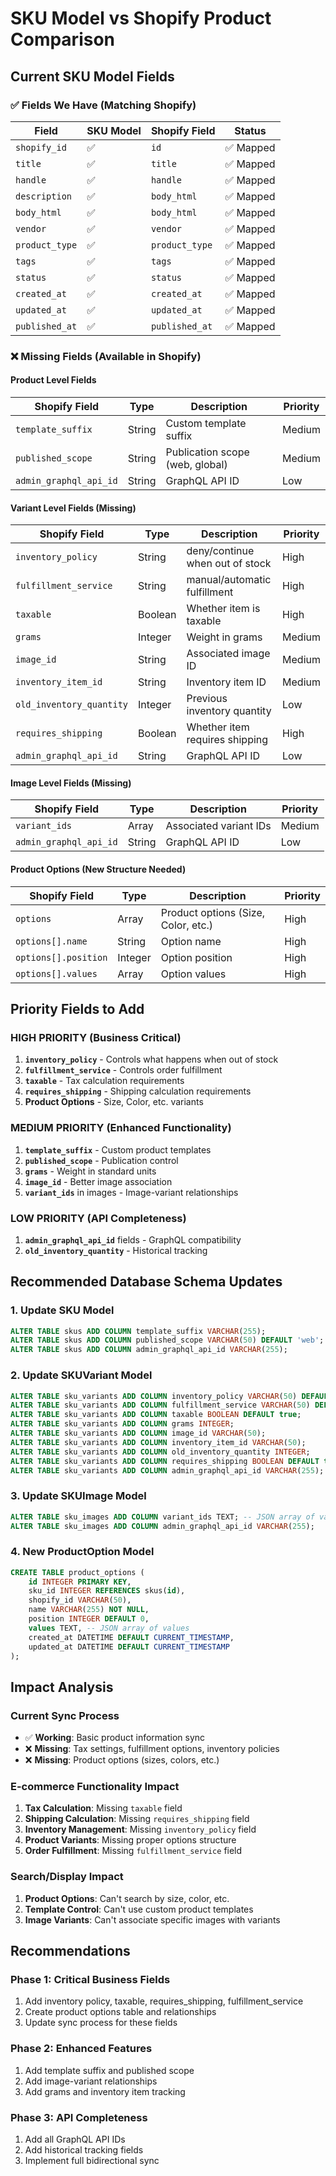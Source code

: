 # SKU Model vs Shopify Product Comparison

## Current SKU Model Fields

### ✅ **Fields We Have (Matching Shopify)**
| Field | SKU Model | Shopify Field | Status |
|-------|-----------|---------------|---------|
| `shopify_id` | ✅ | `id` | ✅ Mapped |
| `title` | ✅ | `title` | ✅ Mapped |
| `handle` | ✅ | `handle` | ✅ Mapped |
| `description` | ✅ | `body_html` | ✅ Mapped |
| `body_html` | ✅ | `body_html` | ✅ Mapped |
| `vendor` | ✅ | `vendor` | ✅ Mapped |
| `product_type` | ✅ | `product_type` | ✅ Mapped |
| `tags` | ✅ | `tags` | ✅ Mapped |
| `status` | ✅ | `status` | ✅ Mapped |
| `created_at` | ✅ | `created_at` | ✅ Mapped |
| `updated_at` | ✅ | `updated_at` | ✅ Mapped |
| `published_at` | ✅ | `published_at` | ✅ Mapped |

### ❌ **Missing Fields (Available in Shopify)**

#### **Product Level Fields**
| Shopify Field | Type | Description | Priority |
|---------------|------|-------------|----------|
| `template_suffix` | String | Custom template suffix | Medium |
| `published_scope` | String | Publication scope (web, global) | Medium |
| `admin_graphql_api_id` | String | GraphQL API ID | Low |

#### **Variant Level Fields (Missing)**
| Shopify Field | Type | Description | Priority |
|---------------|------|-------------|----------|
| `inventory_policy` | String | deny/continue when out of stock | High |
| `fulfillment_service` | String | manual/automatic fulfillment | High |
| `taxable` | Boolean | Whether item is taxable | High |
| `grams` | Integer | Weight in grams | Medium |
| `image_id` | String | Associated image ID | Medium |
| `inventory_item_id` | String | Inventory item ID | Medium |
| `old_inventory_quantity` | Integer | Previous inventory quantity | Low |
| `requires_shipping` | Boolean | Whether item requires shipping | High |
| `admin_graphql_api_id` | String | GraphQL API ID | Low |

#### **Image Level Fields (Missing)**
| Shopify Field | Type | Description | Priority |
|---------------|------|-------------|----------|
| `variant_ids` | Array | Associated variant IDs | Medium |
| `admin_graphql_api_id` | String | GraphQL API ID | Low |

#### **Product Options (New Structure Needed)**
| Shopify Field | Type | Description | Priority |
|---------------|------|-------------|----------|
| `options` | Array | Product options (Size, Color, etc.) | High |
| `options[].name` | String | Option name | High |
| `options[].position` | Integer | Option position | High |
| `options[].values` | Array | Option values | High |

## Priority Fields to Add

### **HIGH PRIORITY** (Business Critical)
1. **`inventory_policy`** - Controls what happens when out of stock
2. **`fulfillment_service`** - Controls order fulfillment
3. **`taxable`** - Tax calculation requirements
4. **`requires_shipping`** - Shipping calculation requirements
5. **Product Options** - Size, Color, etc. variants

### **MEDIUM PRIORITY** (Enhanced Functionality)
1. **`template_suffix`** - Custom product templates
2. **`published_scope`** - Publication control
3. **`grams`** - Weight in standard units
4. **`image_id`** - Better image association
5. **`variant_ids`** in images - Image-variant relationships

### **LOW PRIORITY** (API Completeness)
1. **`admin_graphql_api_id`** fields - GraphQL compatibility
2. **`old_inventory_quantity`** - Historical tracking

## Recommended Database Schema Updates

### 1. **Update SKU Model**
```sql
ALTER TABLE skus ADD COLUMN template_suffix VARCHAR(255);
ALTER TABLE skus ADD COLUMN published_scope VARCHAR(50) DEFAULT 'web';
ALTER TABLE skus ADD COLUMN admin_graphql_api_id VARCHAR(255);
```

### 2. **Update SKUVariant Model**
```sql
ALTER TABLE sku_variants ADD COLUMN inventory_policy VARCHAR(50) DEFAULT 'deny';
ALTER TABLE sku_variants ADD COLUMN fulfillment_service VARCHAR(50) DEFAULT 'manual';
ALTER TABLE sku_variants ADD COLUMN taxable BOOLEAN DEFAULT true;
ALTER TABLE sku_variants ADD COLUMN grams INTEGER;
ALTER TABLE sku_variants ADD COLUMN image_id VARCHAR(50);
ALTER TABLE sku_variants ADD COLUMN inventory_item_id VARCHAR(50);
ALTER TABLE sku_variants ADD COLUMN old_inventory_quantity INTEGER;
ALTER TABLE sku_variants ADD COLUMN requires_shipping BOOLEAN DEFAULT true;
ALTER TABLE sku_variants ADD COLUMN admin_graphql_api_id VARCHAR(255);
```

### 3. **Update SKUImage Model**
```sql
ALTER TABLE sku_images ADD COLUMN variant_ids TEXT; -- JSON array of variant IDs
ALTER TABLE sku_images ADD COLUMN admin_graphql_api_id VARCHAR(255);
```

### 4. **New ProductOption Model**
```sql
CREATE TABLE product_options (
    id INTEGER PRIMARY KEY,
    sku_id INTEGER REFERENCES skus(id),
    shopify_id VARCHAR(50),
    name VARCHAR(255) NOT NULL,
    position INTEGER DEFAULT 0,
    values TEXT, -- JSON array of values
    created_at DATETIME DEFAULT CURRENT_TIMESTAMP,
    updated_at DATETIME DEFAULT CURRENT_TIMESTAMP
);
```

## Impact Analysis

### **Current Sync Process**
- ✅ **Working**: Basic product information sync
- ❌ **Missing**: Tax settings, fulfillment options, inventory policies
- ❌ **Missing**: Product options (sizes, colors, etc.)

### **E-commerce Functionality Impact**
1. **Tax Calculation**: Missing `taxable` field
2. **Shipping Calculation**: Missing `requires_shipping` field  
3. **Inventory Management**: Missing `inventory_policy` field
4. **Product Variants**: Missing proper options structure
5. **Order Fulfillment**: Missing `fulfillment_service` field

### **Search/Display Impact**
1. **Product Options**: Can't search by size, color, etc.
2. **Template Control**: Can't use custom product templates
3. **Image Variants**: Can't associate specific images with variants

## Recommendations

### **Phase 1: Critical Business Fields**
1. Add inventory policy, taxable, requires_shipping, fulfillment_service
2. Create product options table and relationships
3. Update sync process for these fields

### **Phase 2: Enhanced Features**
1. Add template suffix and published scope
2. Add image-variant relationships
3. Add grams and inventory item tracking

### **Phase 3: API Completeness**
1. Add all GraphQL API IDs
2. Add historical tracking fields
3. Implement full bidirectional sync